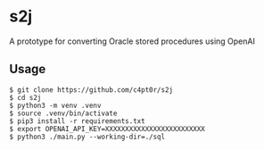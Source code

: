 # s2j
A prototype for converting Oracle stored procedures using OpenAI



## Usage

```
$ git clone https://github.com/c4pt0r/s2j
$ cd s2j
$ python3 -m venv .venv
$ source .venv/bin/activate
$ pip3 install -r requirements.txt
$ export OPENAI_API_KEY=XXXXXXXXXXXXXXXXXXXXXXXXX
$ python3 ./main.py --working-dir=./sql
```
